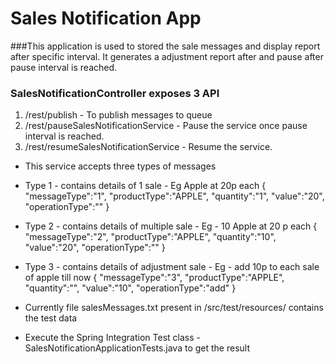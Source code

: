# Sales Notification App

###This application is used to stored the sale messages and display report after specific interval. It generates a adjustment report after and pause after pause interval is reached.

### SalesNotificationController exposes 3 API

1. /rest/publish  - To publish messages to queue
2. /rest/pauseSalesNotificationService - Pause the service once pause interval is reached.
3. /rest/resumeSalesNotificationService -  Resume the service.


- This service accepts three types of messages

- Type 1 - contains details of 1 sale - Eg Apple at 20p each
{
    "messageType":"1",
    "productType":"APPLE",
    "quantity":"1",
    "value":"20",
    "operationType":""
}


- Type 2 -   contains details of multiple sale - Eg - 10 Apple at 20 p each
{
    "messageType":"2",
    "productType":"APPLE",
    "quantity":"10",
    "value":"20",
    "operationType":""
}


- Type 3 -   contains details of adjustment sale - Eg - add 10p to each sale of apple till now
{
    "messageType":"3",
    "productType":"APPLE",
    "quantity":"",
    "value":"10",
    "operationType":"add"
}


- Currently file salesMessages.txt present in /src/test/resources/ contains the test data  

- Execute the Spring Integration Test class - SalesNotificationApplicationTests.java to get the result